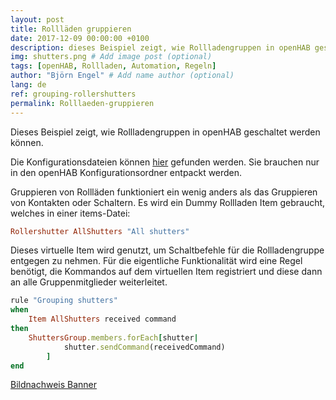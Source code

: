 ```yaml
---
layout: post
title: Rollläden gruppieren
date: 2017-12-09 00:00:00 +0100
description: dieses Beispiel zeigt, wie Rollladengruppen in openHAB geschaltet werden können # Add post description (optional)
img: shutters.png # Add image post (optional)
tags: [openHAB, Rollladen, Automation, Regeln]
author: "Björn Engel" # Add name author (optional)
lang: de
ref: grouping-rollershutters
permalink: Rolllaeden-gruppieren
---
```

Dieses Beispiel zeigt, wie Rollladengruppen in openHAB geschaltet werden können.

Die Konfigurationsdateien können [hier][download-shutters] gefunden werden. Sie brauchen nur in den openHAB Konfigurationsordner entpackt werden.

Gruppieren von Rollläden funktioniert ein wenig anders als das Gruppieren von Kontakten oder Schaltern. Es wird ein Dummy Rollladen Item gebraucht, welches in einer items-Datei:

~~~ ruby
Rollershutter AllShutters "All shutters"
~~~

Dieses virtuelle Item wird genutzt, um Schaltbefehle für die Rollladengruppe entgegen zu nehmen. Für die eigentliche Funktionalität wird eine Regel benötigt, die Kommandos auf dem virtuellen Item registriert und diese dann an alle Gruppenmitglieder weiterleitet.

~~~ ruby
rule "Grouping shutters"
when 
	Item AllShutters received command
then
	ShuttersGroup.members.forEach[shutter|
			shutter.sendCommand(receivedCommand)
		]
end
~~~

[Bildnachweis Banner][piccredit]

[download-shutters]: https://github.com/justcoke/smarthome-examples/tree/master/GroupingShutters
[piccredit]: https://pixabay.com/de/fensterl%C3%A4den-fenster-1039996/
